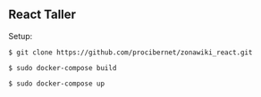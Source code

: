 ## React Taller

Setup:

```
$ git clone https://github.com/procibernet/zonawiki_react.git

$ sudo docker-compose build

$ sudo docker-compose up

```
